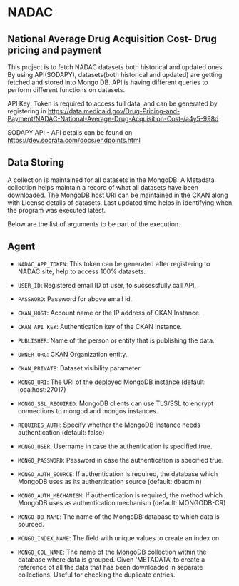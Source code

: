 # NADAC

## National Average Drug Acquisition Cost- Drug pricing and payment

This project is to fetch NADAC datasets both historical and updated ones. By using API(SODAPY), datasets(both historical and updated) are getting fetched and stored into Mongo DB. API is having different queries to perform different functions on datasets.

API Key: Token is required to access full data, and can be generated by registering in https://data.medicaid.gov/Drug-Pricing-and-Payment/NADAC-National-Average-Drug-Acquisition-Cost-/a4y5-998d

SODAPY API - API details can be found on https://dev.socrata.com/docs/endpoints.html 

## Data Storing

A collection is maintained for all datasets in the MongoDB. A Metadata collection helps maintain a record of what all datasets have been downloaded. The MongoDB host URI can be maintained in the CKAN along with License details of datasets. Last updated time helps in identifying when the program was executed latest.

Below are the list of arguments to be part of the execution.

## Agent

* `NADAC_APP_TOKEN`: This token can be generated after registering to NADAC site, help to access 100% datasets.

* `USER_ID`: Registered email ID of user, to sucsessfully call API.

* `PASSWORD`: Password for above email id.

* `CKAN_HOST`: Account name or the IP address of CKAN Instance.

* `CKAN_API_KEY`: Authentication key of the CKAN Instance.

* `PUBLISHER`: Name of the person or entity that is publishing the data.

* `OWNER_ORG`: CKAN Organization entity.

* `CKAN_PRIVATE`: Dataset visibility parameter.

* `MONGO_URI`: The URI of the deployed MongoDB instance (default: localhost:27017)

* `MONGO_SSL_REQUIRED`: MongoDB clients can use TLS/SSL to encrypt connections to mongod and mongos instances.

* `REQUIRES_AUTH`: Specify whether the MongoDB Instance needs authentication (default: false)

* `MONGO_USER`: Username in case the authentication is specified true.

* `MONGO_PASSWORD`: Password in case the authentication is specified true.

* `MONGO_AUTH_SOURCE`: If authentication is required, the database which MongoDB uses as its authentication source (default: dbadmin)

* `MONGO_AUTH_MECHANISM`: If authentication is required, the method which MongoDB uses as authentication mechanism (default: MONGODB-CR)

* `MONGO_DB_NAME`: The name of the MongoDB database to which data is sourced.

* `MONGO_INDEX_NAME`: The field with unique values to create an index on.

* `MONGO_COL_NAME`: The name of the MongoDB collection within the database where data is grouped. Given 'METADATA' to create a reference of all the data that has been downloaded in separate collections. Useful for checking the duplicate entries.
